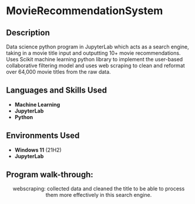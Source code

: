# MovieRecommendationSystem

<h2>Description</h2>
Data science python program in JupyterLab which acts as a search engine, taking in a movie title input and outputting 10+ movie recommendations.
Uses Scikit machine learning python library to implement the user-based collaborative filtering model and uses web scraping to clean and reformat over 64,000 movie titles from the raw data. 
<br />


<h2>Languages and Skills Used</h2>

- <b>Machine Learning</b> 
- <b>JupyterLab</b>
- <b>Python</b>

<h2>Environments Used </h2>

- <b>Windows 11</b> (21H2)
- <b>JupyterLab </b>

<h2>Program walk-through:</h2>

<p align="center">
webscraping: collected data and cleaned the title to be able to process them more effectively in this search engine.
<br/>
</p>

<!--
 ```diff
- text in red
+ text in green
! text in orange
# text in gray
@@ text in purple (and bold)@@
```
--!>
